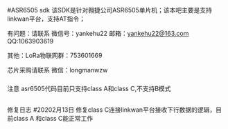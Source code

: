 #ASR6505 sdk
该SDK是针对翱捷公司ASR6505单片机；该本吧主要是支持linkwan平台，支持AT指令；

有问题：请联系 微信号：yankehu22   邮箱：yankehu22@163.com  QQ:1063903619 

其他：LoRa物联网群：753601669

芯片采购请联系 微信：longmanwzw

###
注意
asr6505代码目前只支持class A和class C,不支持B模式  
##
修复日志
#20202月13日
修复class C连接linkwan平台接收下行数据的逻辑，目前class A 和class C能正常工作


